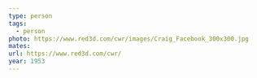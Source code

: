 ```yaml
---
type: person
tags:
  - person
photo: https://www.red3d.com/cwr/images/Craig_Facebook_300x300.jpg
mates: 
url: https://www.red3d.com/cwr/
year: 1953
---
```


